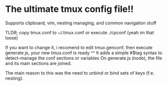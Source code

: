 # The ultimate tmux config file!!

Supports clipboard, vim, nesting managing, and common navigation stuff

TLDR; copy tmux.conf to ~/.tmux.conf or execute ./cpconf (yeah im that loose)

If you want to change it, i recomend to edit tmux.genconf, then execute generate.js, your new tmux.conf is ready ^^
It adds a simple #$tag syntax to detect-manage the conf sections or variables
On generate.js (node), the file and its main sections are joined.

The main reason to this was the need to unbind or bind sets of keys (f.e. nesting).
